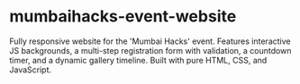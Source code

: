 # mumbaihacks-event-website
Fully responsive website for the 'Mumbai Hacks' event. Features interactive JS backgrounds, a multi-step registration form with validation, a countdown timer, and a dynamic gallery timeline. Built with pure HTML, CSS, and JavaScript.
